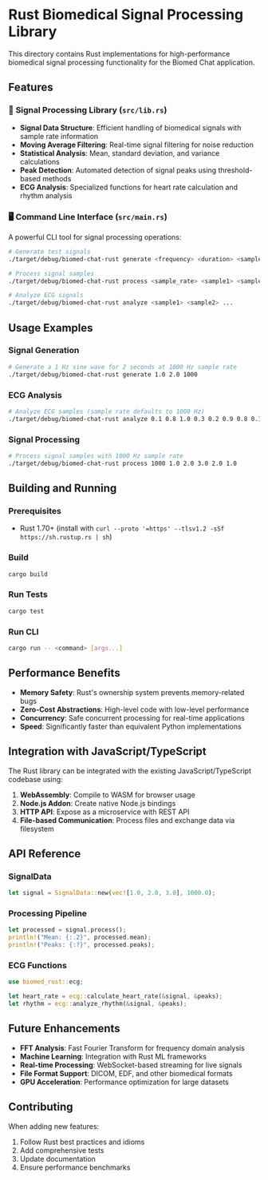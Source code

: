 # Rust Biomedical Signal Processing Library

This directory contains Rust implementations for high-performance biomedical signal processing functionality for the Biomed Chat application.

## Features

### 🧠 **Signal Processing Library** (`src/lib.rs`)
- **Signal Data Structure**: Efficient handling of biomedical signals with sample rate information
- **Moving Average Filtering**: Real-time signal filtering for noise reduction
- **Statistical Analysis**: Mean, standard deviation, and variance calculations
- **Peak Detection**: Automated detection of signal peaks using threshold-based methods
- **ECG Analysis**: Specialized functions for heart rate calculation and rhythm analysis

### 🖥️ **Command Line Interface** (`src/main.rs`)
A powerful CLI tool for signal processing operations:

```bash
# Generate test signals
./target/debug/biomed-chat-rust generate <frequency> <duration> <sample_rate>

# Process signal samples
./target/debug/biomed-chat-rust process <sample_rate> <sample1> <sample2> ...

# Analyze ECG signals
./target/debug/biomed-chat-rust analyze <sample1> <sample2> ...
```

## Usage Examples

### Signal Generation
```bash
# Generate a 1 Hz sine wave for 2 seconds at 1000 Hz sample rate
./target/debug/biomed-chat-rust generate 1.0 2.0 1000
```

### ECG Analysis
```bash
# Analyze ECG samples (sample rate defaults to 1000 Hz)
./target/debug/biomed-chat-rust analyze 0.1 0.8 1.0 0.3 0.2 0.9 0.8 0.1
```

### Signal Processing
```bash
# Process signal samples with 1000 Hz sample rate
./target/debug/biomed-chat-rust process 1000 1.0 2.0 3.0 2.0 1.0
```

## Building and Running

### Prerequisites
- Rust 1.70+ (install with `curl --proto '=https' --tlsv1.2 -sSf https://sh.rustup.rs | sh`)

### Build
```bash
cargo build
```

### Run Tests
```bash
cargo test
```

### Run CLI
```bash
cargo run -- <command> [args...]
```

## Performance Benefits

- **Memory Safety**: Rust's ownership system prevents memory-related bugs
- **Zero-Cost Abstractions**: High-level code with low-level performance
- **Concurrency**: Safe concurrent processing for real-time applications
- **Speed**: Significantly faster than equivalent Python implementations

## Integration with JavaScript/TypeScript

The Rust library can be integrated with the existing JavaScript/TypeScript codebase using:

1. **WebAssembly**: Compile to WASM for browser usage
2. **Node.js Addon**: Create native Node.js bindings
3. **HTTP API**: Expose as a microservice with REST API
4. **File-based Communication**: Process files and exchange data via filesystem

## API Reference

### SignalData
```rust
let signal = SignalData::new(vec![1.0, 2.0, 3.0], 1000.0);
```

### Processing Pipeline
```rust
let processed = signal.process();
println!("Mean: {:.2}", processed.mean);
println!("Peaks: {:?}", processed.peaks);
```

### ECG Functions
```rust
use biomed_rust::ecg;

let heart_rate = ecg::calculate_heart_rate(&signal, &peaks);
let rhythm = ecg::analyze_rhythm(&signal, &peaks);
```

## Future Enhancements

- **FFT Analysis**: Fast Fourier Transform for frequency domain analysis
- **Machine Learning**: Integration with Rust ML frameworks
- **Real-time Processing**: WebSocket-based streaming for live signals
- **File Format Support**: DICOM, EDF, and other biomedical formats
- **GPU Acceleration**: Performance optimization for large datasets

## Contributing

When adding new features:
1. Follow Rust best practices and idioms
2. Add comprehensive tests
3. Update documentation
4. Ensure performance benchmarks
